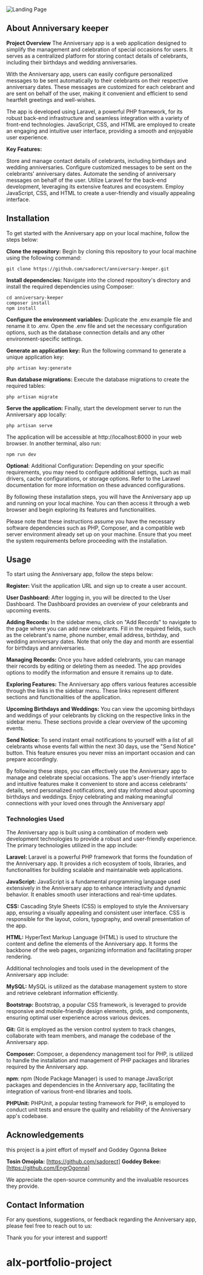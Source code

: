 
![Landing Page](https://github.com/sadorect/my-anniversary-keeper/assets/24244892/7ade110b-c322-40b2-95e1-b56e1ec675cd)



## About Anniversary keeper

**Project Overview**
The Anniversary app is a web application designed to simplify the management and celebration of special occasions for users. It serves as a centralized platform for storing contact details of celebrants, including their birthdays and wedding anniversaries.

With the Anniversary app, users can easily configure personalized messages to be sent automatically to their celebrants on their respective anniversary dates. These messages are customized for each celebrant and are sent on behalf of the user, making it convenient and efficient to send heartfelt greetings and well-wishes.

The app is developed using Laravel, a powerful PHP framework, for its robust back-end infrastructure and seamless integration with a variety of front-end technologies. JavaScript, CSS, and HTML are employed to create an engaging and intuitive user interface, providing a smooth and enjoyable user experience.

**Key Features:**

Store and manage contact details of celebrants, including birthdays and wedding anniversaries.
Configure customized messages to be sent on the celebrants' anniversary dates.
Automate the sending of anniversary messages on behalf of the user.
Utilize Laravel for the back-end development, leveraging its extensive features and ecosystem.
Employ JavaScript, CSS, and HTML to create a user-friendly and visually appealing interface.

## Installation
To get started with the Anniversary app on your local machine, follow the steps below:

**Clone the repository:** Begin by cloning this repository to your local machine using the following command:

```
git clone https://github.com/sadorect/anniversary-keeper.git
```

**Install dependencies:** Navigate into the cloned repository's directory and install the required dependencies using Composer:

```
cd anniversary-keeper
composer install
npm install
```
**Configure the environment variables:** Duplicate the .env.example file and rename it to .env. Open the .env file and set the necessary configuration options, such as the database connection details and any other environment-specific settings.

**Generate an application key:** 
Run the following command to generate a unique application key:

```
php artisan key:generate
```

**Run database migrations:** 
Execute the database migrations to create the required tables:
```
php artisan migrate
```
**Serve the application:** Finally, start the development server to run the Anniversary app locally:

```
php artisan serve
```
The application will be accessible at http://localhost:8000 in your web browser.
In another terminal, also run:

```
npm run dev
```

**Optional**: Additional Configuration: Depending on your specific requirements, you may need to configure additional settings, such as mail drivers, cache configurations, or storage options. Refer to the Laravel documentation for more information on these advanced configurations.

By following these installation steps, you will have the Anniversary app up and running on your local machine. You can then access it through a web browser and begin exploring its features and functionalities.

Please note that these instructions assume you have the necessary software dependencies such as PHP, Composer, and a compatible web server environment already set up on your machine. Ensure that you meet the system requirements before proceeding with the installation.

## Usage
To start using the Anniversary app, follow the steps below:

**Register:** Visit the application URL and sign up to create a user account.

**User Dashboard:** After logging in, you will be directed to the User Dashboard. The Dashboard provides an overview of your celebrants and upcoming events.

**Adding Records:** In the sidebar menu, click on "Add Records" to navigate to the page where you can add new celebrants. Fill in the required fields, such as the celebrant's name, phone number, email address, birthday, and wedding anniversary dates. Note that only the day and month are essential for birthdays and anniversaries.

**Managing Records:** Once you have added celebrants, you can manage their records by editing or deleting them as needed. The app provides options to modify the information and ensure it remains up to date.

**Exploring Features:** The Anniversary app offers various features accessible through the links in the sidebar menu. These links represent different sections and functionalities of the application.

**Upcoming Birthdays and Weddings:** You can view the upcoming birthdays and weddings of your celebrants by clicking on the respective links in the sidebar menu. These sections provide a clear overview of the upcoming events.

**Send Notice:** To send instant email notifications to yourself with a list of all celebrants whose events fall within the next 30 days, use the "Send Notice" button. This feature ensures you never miss an important occasion and can prepare accordingly.

By following these steps, you can effectively use the Anniversary app to manage and celebrate special occasions. The app's user-friendly interface and intuitive features make it convenient to store and access celebrants' details, send personalized notifications, and stay informed about upcoming birthdays and weddings. Enjoy celebrating and making meaningful connections with your loved ones through the Anniversary app!

### Technologies Used
The Anniversary app is built using a combination of modern web development technologies to provide a robust and user-friendly experience. The primary technologies utilized in the app include:

**Laravel:** Laravel is a powerful PHP framework that forms the foundation of the Anniversary app. It provides a rich ecosystem of tools, libraries, and functionalities for building scalable and maintainable web applications.

**JavaScript:** JavaScript is a fundamental programming language used extensively in the Anniversary app to enhance interactivity and dynamic behavior. It enables smooth user interactions and real-time updates.

**CSS:** Cascading Style Sheets (CSS) is employed to style the Anniversary app, ensuring a visually appealing and consistent user interface. CSS is responsible for the layout, colors, typography, and overall presentation of the app.

**HTML:** HyperText Markup Language (HTML) is used to structure the content and define the elements of the Anniversary app. It forms the backbone of the web pages, organizing information and facilitating proper rendering.

Additional technologies and tools used in the development of the Anniversary app include:

**MySQL:** MySQL is utilized as the database management system to store and retrieve celebrant information efficiently.

**Bootstrap:** Bootstrap, a popular CSS framework, is leveraged to provide responsive and mobile-friendly design elements, grids, and components, ensuring optimal user experience across various devices.

**Git:** Git is employed as the version control system to track changes, collaborate with team members, and manage the codebase of the Anniversary app.

**Composer:** Composer, a dependency management tool for PHP, is utilized to handle the installation and management of PHP packages and libraries required by the Anniversary app.

**npm**: npm (Node Package Manager) is used to manage JavaScript packages and dependencies in the Anniversary app, facilitating the integration of various front-end libraries and tools.

**PHPUnit:** PHPUnit, a popular testing framework for PHP, is employed to conduct unit tests and ensure the quality and reliability of the Anniversary app's codebase.

## Acknowledgements
this project is a joint effort of myself and Goddey Ogonna Bekee

**Tosin Omojola:** [https://github.com/sadorect]
**Goddey Bekee:** [https://github.com/EngrOgonna]

We appreciate the open-source community and the invaluable resources they provide.

## Contact Information
For any questions, suggestions, or feedback regarding the Anniversary app, please feel free to reach out to us:


Thank you for your interest and support!
# alx-portfolio-project
